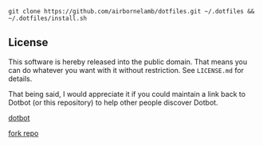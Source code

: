 

`git clone https://github.com/airbornelamb/dotfiles.git ~/.dotfiles && ~/.dotfiles/install.sh`

License
-------

This software is hereby released into the public domain. That means you can do
whatever you want with it without restriction. See `LICENSE.md` for details.

That being said, I would appreciate it if you could maintain a link back to
Dotbot (or this repository) to help other people discover Dotbot.

[dotbot](https://github.com/anishathalye/dotbot)

[fork repo](https://github.com/anishathalye/dotfiles_template/fork)
